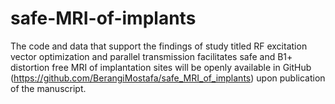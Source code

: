 # safe-MRI-of-implants
The code and data that support the findings of study titled RF excitation vector optimization and parallel transmission facilitates safe and B1+ distortion free MRI of implantation sites  will be openly available in GitHub (https://github.com/BerangiMostafa/safe_MRI_of_implants) upon publication of the manuscript.
